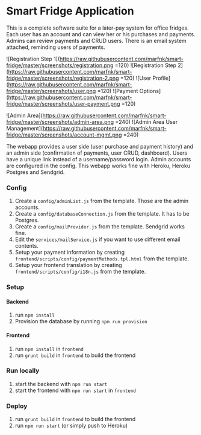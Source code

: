 # Smart Fridge Application

This is a complete software suite for a later-pay system for office fridges.
Each user has an account and can view her or his purchases and payments.
Admins can review payments and CRUD users. There is an email system attached,
reminding users of payments.

![Registration Step 1](https://raw.githubusercontent.com/marfnk/smart-fridge/master/screenshots/registration.png =120)
![Registration Step 2](https://raw.githubusercontent.com/marfnk/smart-fridge/master/screenshots/registration-2.png =120)
![User Profile](https://raw.githubusercontent.com/marfnk/smart-fridge/master/screenshots/user.png =120)
![Payment Options](https://raw.githubusercontent.com/marfnk/smart-fridge/master/screenshots/user-payment.png =120)


![Admin Area](https://raw.githubusercontent.com/marfnk/smart-fridge/master/screenshots/admin-area.png =240)
![Admin Area User Management](https://raw.githubusercontent.com/marfnk/smart-fridge/master/screenshots/account-mgmt.png =240)


The webapp provides a user side (user purchase and payment history) and an admin
side (confirmation of payments, user CRUD, dashboard). Users have a unique link
instead of a username/password login. Admin accounts are configured in the
config.
This webapp works fine with Heroku, Heroku Postgres and Sendgrid.

### Config
1. Create a `config/adminList.js` from the template. Those are the admin
   accounts.
2. Create a `config/databaseConnection.js` from the template. It has to be
   Postgres.
3. Create a `config/mailProvider.js` from the template. Sendgrid works fine.
4. Edit the `services/mailService.js` if you want to use different email
   contents.
5. Setup your payment information by creating
  `frontend/scripts/config/paymentMethods.tpl.html` from the template.
6. Setup your frontend translation by creating
  `frontend/scripts/config/i18n.js` from the template.

### Setup
#### Backend
1. run `npm install`
2. Provision the database by running `npm run provision`

#### Frontend
1. run `npm install` in `frontend`
2. run `grunt build` in `frontend` to build the frontend

### Run locally
1. start the backend with `npm run start`
2. start the frontend with `npm run start` in `frontend`

### Deploy
1. run `grunt build` in `frontend` to build the frontend
2. run `npm run start` (or simply push to Heroku)
